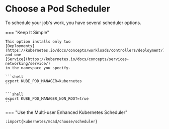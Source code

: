 # Choose a Pod Scheduler

To schedule your job's work, you have several scheduler options.

=== "Keep It Simple"

    This option installs only two
    [Deployments](https://kubernetes.io/docs/concepts/workloads/controllers/deployment/)
    and one
    [Service](https://kubernetes.io/docs/concepts/services-networking/service/)
    in the namespace you specify.
    
    ```shell
    export KUBE_POD_MANAGER=kubernetes
    ```

    ```shell
    export KUBE_POD_MANAGER_NON_ROOT=true
    ```

=== "Use the Multi-user Enhanced Kubernetes Scheduler"

    :import{kubernetes/mcad/choose/scheduler}
